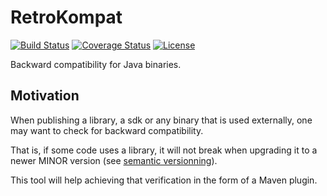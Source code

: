 # RetroKompat
[![Build Status](https://travis-ci.com/fridujo/retrokompat.svg?branch=master)](https://travis-ci.com/fridujo/retrokompat)
[![Coverage Status](https://codecov.io/gh/fridujo/retrokompat/branch/master/graph/badge.svg)](https://codecov.io/gh/fridujo/retrokompat/)
[![License](https://img.shields.io/github/license/fridujo/retrokompat.svg)](https://opensource.org/licenses/Apache-2.0)

Backward compatibility for Java binaries.

## Motivation
When publishing a library, a sdk or any binary that is used externally, one may want to check for backward compatibility.

That is, if some code uses a library, it will not break when upgrading it to a newer MINOR version (see [semantic versionning](https://semver.org/)).

This tool will help achieving that verification in the form of a Maven plugin.


